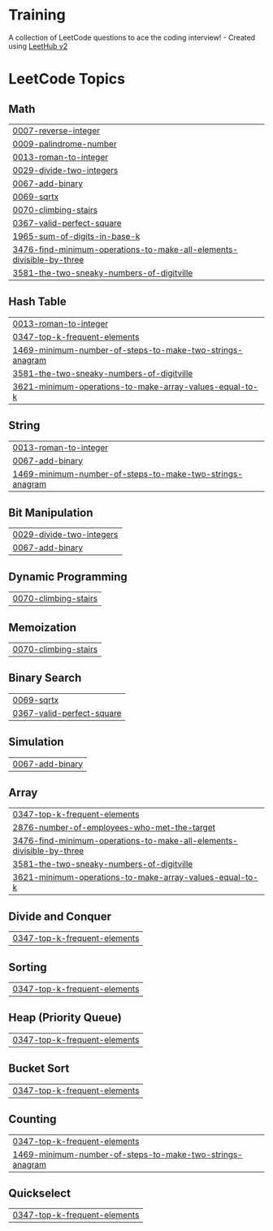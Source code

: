 # Training
A collection of LeetCode questions to ace the coding interview! - Created using [LeetHub v2](https://github.com/arunbhardwaj/LeetHub-2.0)

<!---LeetCode Topics Start-->
# LeetCode Topics
## Math
|  |
| ------- |
| [0007-reverse-integer](https://github.com/SamArlinJeffry/Training/tree/master/0007-reverse-integer) |
| [0009-palindrome-number](https://github.com/SamArlinJeffry/Training/tree/master/0009-palindrome-number) |
| [0013-roman-to-integer](https://github.com/SamArlinJeffry/Training/tree/master/0013-roman-to-integer) |
| [0029-divide-two-integers](https://github.com/SamArlinJeffry/Training/tree/master/0029-divide-two-integers) |
| [0067-add-binary](https://github.com/SamArlinJeffry/Training/tree/master/0067-add-binary) |
| [0069-sqrtx](https://github.com/SamArlinJeffry/Training/tree/master/0069-sqrtx) |
| [0070-climbing-stairs](https://github.com/SamArlinJeffry/Training/tree/master/0070-climbing-stairs) |
| [0367-valid-perfect-square](https://github.com/SamArlinJeffry/Training/tree/master/0367-valid-perfect-square) |
| [1965-sum-of-digits-in-base-k](https://github.com/SamArlinJeffry/Training/tree/master/1965-sum-of-digits-in-base-k) |
| [3476-find-minimum-operations-to-make-all-elements-divisible-by-three](https://github.com/SamArlinJeffry/Training/tree/master/3476-find-minimum-operations-to-make-all-elements-divisible-by-three) |
| [3581-the-two-sneaky-numbers-of-digitville](https://github.com/SamArlinJeffry/Training/tree/master/3581-the-two-sneaky-numbers-of-digitville) |
## Hash Table
|  |
| ------- |
| [0013-roman-to-integer](https://github.com/SamArlinJeffry/Training/tree/master/0013-roman-to-integer) |
| [0347-top-k-frequent-elements](https://github.com/SamArlinJeffry/Training/tree/master/0347-top-k-frequent-elements) |
| [1469-minimum-number-of-steps-to-make-two-strings-anagram](https://github.com/SamArlinJeffry/Training/tree/master/1469-minimum-number-of-steps-to-make-two-strings-anagram) |
| [3581-the-two-sneaky-numbers-of-digitville](https://github.com/SamArlinJeffry/Training/tree/master/3581-the-two-sneaky-numbers-of-digitville) |
| [3621-minimum-operations-to-make-array-values-equal-to-k](https://github.com/SamArlinJeffry/Training/tree/master/3621-minimum-operations-to-make-array-values-equal-to-k) |
## String
|  |
| ------- |
| [0013-roman-to-integer](https://github.com/SamArlinJeffry/Training/tree/master/0013-roman-to-integer) |
| [0067-add-binary](https://github.com/SamArlinJeffry/Training/tree/master/0067-add-binary) |
| [1469-minimum-number-of-steps-to-make-two-strings-anagram](https://github.com/SamArlinJeffry/Training/tree/master/1469-minimum-number-of-steps-to-make-two-strings-anagram) |
## Bit Manipulation
|  |
| ------- |
| [0029-divide-two-integers](https://github.com/SamArlinJeffry/Training/tree/master/0029-divide-two-integers) |
| [0067-add-binary](https://github.com/SamArlinJeffry/Training/tree/master/0067-add-binary) |
## Dynamic Programming
|  |
| ------- |
| [0070-climbing-stairs](https://github.com/SamArlinJeffry/Training/tree/master/0070-climbing-stairs) |
## Memoization
|  |
| ------- |
| [0070-climbing-stairs](https://github.com/SamArlinJeffry/Training/tree/master/0070-climbing-stairs) |
## Binary Search
|  |
| ------- |
| [0069-sqrtx](https://github.com/SamArlinJeffry/Training/tree/master/0069-sqrtx) |
| [0367-valid-perfect-square](https://github.com/SamArlinJeffry/Training/tree/master/0367-valid-perfect-square) |
## Simulation
|  |
| ------- |
| [0067-add-binary](https://github.com/SamArlinJeffry/Training/tree/master/0067-add-binary) |
## Array
|  |
| ------- |
| [0347-top-k-frequent-elements](https://github.com/SamArlinJeffry/Training/tree/master/0347-top-k-frequent-elements) |
| [2876-number-of-employees-who-met-the-target](https://github.com/SamArlinJeffry/Training/tree/master/2876-number-of-employees-who-met-the-target) |
| [3476-find-minimum-operations-to-make-all-elements-divisible-by-three](https://github.com/SamArlinJeffry/Training/tree/master/3476-find-minimum-operations-to-make-all-elements-divisible-by-three) |
| [3581-the-two-sneaky-numbers-of-digitville](https://github.com/SamArlinJeffry/Training/tree/master/3581-the-two-sneaky-numbers-of-digitville) |
| [3621-minimum-operations-to-make-array-values-equal-to-k](https://github.com/SamArlinJeffry/Training/tree/master/3621-minimum-operations-to-make-array-values-equal-to-k) |
## Divide and Conquer
|  |
| ------- |
| [0347-top-k-frequent-elements](https://github.com/SamArlinJeffry/Training/tree/master/0347-top-k-frequent-elements) |
## Sorting
|  |
| ------- |
| [0347-top-k-frequent-elements](https://github.com/SamArlinJeffry/Training/tree/master/0347-top-k-frequent-elements) |
## Heap (Priority Queue)
|  |
| ------- |
| [0347-top-k-frequent-elements](https://github.com/SamArlinJeffry/Training/tree/master/0347-top-k-frequent-elements) |
## Bucket Sort
|  |
| ------- |
| [0347-top-k-frequent-elements](https://github.com/SamArlinJeffry/Training/tree/master/0347-top-k-frequent-elements) |
## Counting
|  |
| ------- |
| [0347-top-k-frequent-elements](https://github.com/SamArlinJeffry/Training/tree/master/0347-top-k-frequent-elements) |
| [1469-minimum-number-of-steps-to-make-two-strings-anagram](https://github.com/SamArlinJeffry/Training/tree/master/1469-minimum-number-of-steps-to-make-two-strings-anagram) |
## Quickselect
|  |
| ------- |
| [0347-top-k-frequent-elements](https://github.com/SamArlinJeffry/Training/tree/master/0347-top-k-frequent-elements) |
<!---LeetCode Topics End-->